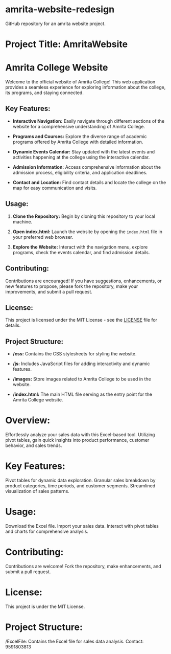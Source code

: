 # amrita-website-redesign
GitHub repository for an amrita website project.

# Project Title: AmritaWebsite

# Amrita College Website

Welcome to the official website of Amrita College! This web application provides a seamless experience for exploring information about the college, its programs, and staying connected.

## Key Features:

- **Interactive Navigation:** Easily navigate through different sections of the website for a comprehensive understanding of Amrita College.

- **Programs and Courses:** Explore the diverse range of academic programs offered by Amrita College with detailed information.

- **Dynamic Events Calendar:** Stay updated with the latest events and activities happening at the college using the interactive calendar.

- **Admission Information:** Access comprehensive information about the admission process, eligibility criteria, and application deadlines.

- **Contact and Location:** Find contact details and locate the college on the map for easy communication and visits.

## Usage:

1. **Clone the Repository:** Begin by cloning this repository to your local machine.

2. **Open index.html:** Launch the website by opening the `index.html` file in your preferred web browser.

3. **Explore the Website:** Interact with the navigation menu, explore programs, check the events calendar, and find admission details.

## Contributing:

Contributions are encouraged! If you have suggestions, enhancements, or new features to propose, please fork the repository, make your improvements, and submit a pull request.

## License:

This project is licensed under the MIT License - see the [LICENSE](LICENSE) file for details.

## Project Structure:

- **/css:** Contains the CSS stylesheets for styling the website.

- **/js:** Includes JavaScript files for adding interactivity and dynamic features.

- **/images:** Store images related to Amrita College to be used in the website.

- **/index.html:** The main HTML file serving as the entry point for the Amrita College website.


# Overview:
Effortlessly analyze your sales data with this Excel-based tool. Utilizing pivot tables, gain quick insights into product performance, customer behavior, and sales trends.

# Key Features:
Pivot tables for dynamic data exploration.
Granular sales breakdown by product categories, time periods, and customer segments.
Streamlined visualization of sales patterns.

# Usage:
Download the Excel file.
Import your sales data.
Interact with pivot tables and charts for comprehensive analysis. 

# Contributing:
Contributions are welcome! Fork the repository, make enhancements, and submit a pull request.
 
# License:
This project is under the MIT License.

# Project Structure:
/ExcelFile: Contains the Excel file for sales data analysis.
Contact: 9591803813
